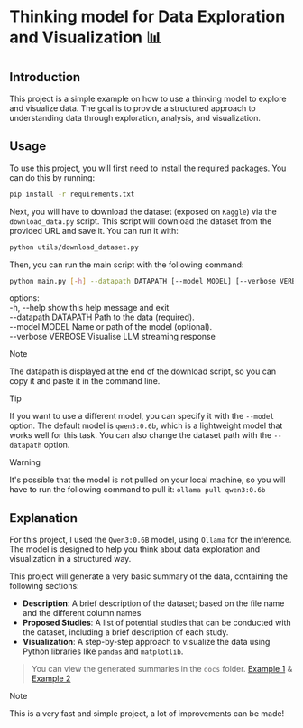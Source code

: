 # Thinking model for Data Exploration and Visualization 📊

## Introduction

This project is a simple example on how to use a thinking model to explore and visualize data. The goal is to provide a structured approach to understanding data through exploration, analysis, and visualization.

## Usage

To use this project, you will first need to install the required packages. You can do this by running:

```bash
pip install -r requirements.txt
```

Next, you will have to download the dataset (exposed on `Kaggle`) via the `download_data.py` script. This script will download the dataset from the provided URL and save it. You can run it with:

```bash
python utils/download_dataset.py
```

Then, you can run the main script with the following command:

```bash
python main.py [-h] --datapath DATAPATH [--model MODEL] [--verbose VERBOSE]

```

options: <br>
  -h, --help           show this help message and exit <br>
  --datapath DATAPATH  Path to the data (required). <br>
  --model MODEL        Name or path of the model (optional). <br>
  --verbose VERBOSE    Visualise LLM streaming response <br>

> [!NOTE]
> The datapath is displayed at the end of the download script, so you can copy it and paste it in the command line.

> [!TIP]
> If you want to use a different model, you can specify it with the `--model` option. The default model is `qwen3:0.6b`, which is a lightweight model that works well for this task. You can also change the dataset path with the `--datapath` option.

> [!WARNING]
> It's possible that the model is not pulled on your local machine, so you will have to run the following command to pull it: `ollama pull qwen3:0.6b`

## Explanation

For this project, I used the `Qwen3:0.6B` model, using `Ollama` for the inference. The model is designed to help you think about data exploration and visualization in a structured way.

This project will generate a very basic summary of the data, containing the following sections:
- **Description**: A brief description of the dataset; based on the file name and the different column names
- **Proposed Studies**: A list of potential studies that can be conducted with the dataset, including a brief description of each study.
- **Visualization**: A step-by-step approach to visualize the data using Python libraries like `pandas` and `matplotlib`.

> You can view the generated summaries in the `docs` folder. [Example 1](docs/Basic_Stats.csv.md) & [Example 2](docs/Career_Stats_Defensive.csv.md)


> [!NOTE]
> This is a very fast and simple project, a lot of improvements can be made!